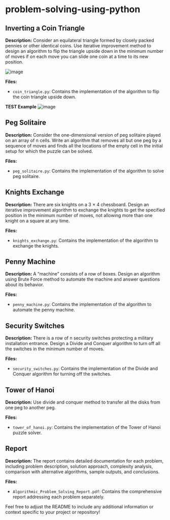 # problem-solving-using-python

## Inverting a Coin Triangle

**Description:**
Consider an equilateral triangle formed by closely packed pennies or other identical coins. Use iterative improvement method to design an algorithm to flip the triangle upside down in the minimum number of moves if on each move you can slide one coin at a time to its new position.

![image](https://github.com/nouran555/problem-solving-using-python/assets/129008133/bceeda6d-4baf-48f6-bc14-f6c1fee22371)


**Files:**
- `coin_triangle.py`: Contains the implementation of the algorithm to flip the coin triangle upside down.

**TEST Example**
![image](https://github.com/nouran555/problem-solving-using-python/assets/129008133/c2c7e310-2df6-4e72-a959-e8b354447a60)


## Peg Solitaire

**Description:**
Consider the one-dimensional version of peg solitaire played on an array of n cells. Write an algorithm that removes all but one peg by a sequence of moves and finds all the locations of the empty cell in the initial setup for which the puzzle can be solved.

**Files:**
- `peg_solitaire.py`: Contains the implementation of the algorithm to solve peg solitaire.

## Knights Exchange

**Description:**
There are six knights on a 3 × 4 chessboard. Design an iterative improvement algorithm to exchange the knights to get the specified position in the minimum number of moves, not allowing more than one knight on a square at any time.

**Files:**
- `knights_exchange.py`: Contains the implementation of the algorithm to exchange the knights.

## Penny Machine

**Description:**
A “machine” consists of a row of boxes. Design an algorithm using Brute Force method to automate the machine and answer questions about its behavior.

**Files:**
- `penny_machine.py`: Contains the implementation of the algorithm to automate the penny machine.

## Security Switches

**Description:**
There is a row of n security switches protecting a military installation entrance. Design a Divide and Conquer algorithm to turn off all the switches in the minimum number of moves.

**Files:**
- `security_switches.py`: Contains the implementation of the Divide and Conquer algorithm for turning off the switches.

## Tower of Hanoi

**Description:**
Use divide and conquer method to transfer all the disks from one peg to another peg.

**Files:**
- `tower_of_hanoi.py`: Contains the implementation of the Tower of Hanoi puzzle solver.

## Report

**Description:**
The report contains detailed documentation for each problem, including problem description, solution approach, complexity analysis, comparison with alternative algorithms, sample outputs, and conclusions.

**Files:**
- `Algorithmic_Problem_Solving_Report.pdf`: Contains the comprehensive report addressing each problem separately.

Feel free to adjust the README to include any additional information or context specific to your project or repository!
